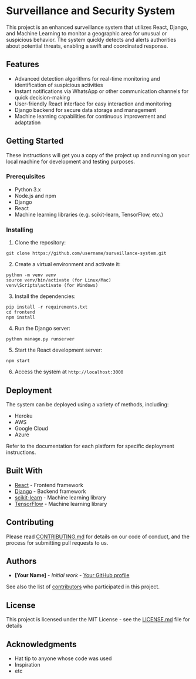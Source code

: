 # Surveillance and Security System

This project is an enhanced surveillance system that utilizes React, Django, and Machine Learning to monitor a geographic area for unusual or suspicious behavior. The system quickly detects and alerts authorities about potential threats, enabling a swift and coordinated response.

## Features

- Advanced detection algorithms for real-time monitoring and identification of suspicious activities
- Instant notifications via WhatsApp or other communication channels for quick decision-making
- User-friendly React interface for easy interaction and monitoring
- Django backend for secure data storage and management
- Machine learning capabilities for continuous improvement and adaptation

## Getting Started

These instructions will get you a copy of the project up and running on your local machine for development and testing purposes.

### Prerequisites

- Python 3.x
- Node.js and npm
- Django
- React
- Machine learning libraries (e.g. scikit-learn, TensorFlow, etc.)

### Installing

1. Clone the repository:
```
git clone https://github.com/username/surveillance-system.git
```
2. Create a virtual environment and activate it:
```
python -m venv venv
source venv/bin/activate (for Linux/Mac)
venv\Scripts\activate (for Windows)
```
3. Install the dependencies:
```
pip install -r requirements.txt
cd frontend
npm install
```
4. Run the Django server:
```
python manage.py runserver
```
5. Start the React development server:
```
npm start
```
6. Access the system at `http://localhost:3000`

## Deployment

The system can be deployed using a variety of methods, including:

- Heroku
- AWS
- Google Cloud
- Azure

Refer to the documentation for each platform for specific deployment instructions.

## Built With

- [React](https://reactjs.org/) - Frontend framework
- [Django](https://www.djangoproject.com/) - Backend framework
- [scikit-learn](https://scikit-learn.org/) - Machine learning library
- [TensorFlow](https://www.tensorflow.org/) - Machine learning library

## Contributing

Please read [CONTRIBUTING.md](https://gist.github.com/PurpleBooth/b24679402957c63ec426) for details on our code of conduct, and the process for submitting pull requests to us.

## Authors

- **[Your Name]** - _Initial work_ - [Your GitHub profile](https://github.com/username)

See also the list of [contributors](https://github.com/username/surveillance-system/contributors) who participated in this project.

## License

This project is licensed under the MIT License - see the [LICENSE.md](https://gist.github.com/PurpleBooth/LICENSE.md) file for details

## Acknowledgments

- Hat tip to anyone whose code was used
- Inspiration
- etc

[//]: # (These are reference links used in the body of this note and get stripped out when the markdown processor does its job. There is no need to format nicely because it shouldn't be seen. Thanks SO - http://stackoverflow.com/questions/4823468/store-comments-in-markdown-syntax)
